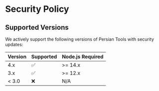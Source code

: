 # Security Policy

## Supported Versions

We actively support the following versions of Persian Tools with security updates:

| Version | Supported          | Node.js Required |
| ------- | ------------------ | ---------------- |
| 4.x     | :white_check_mark: | >= 14.x          |
| 3.x     | :white_check_mark: | >= 12.x          |
| < 3.0   | :x:                | N/A              |


